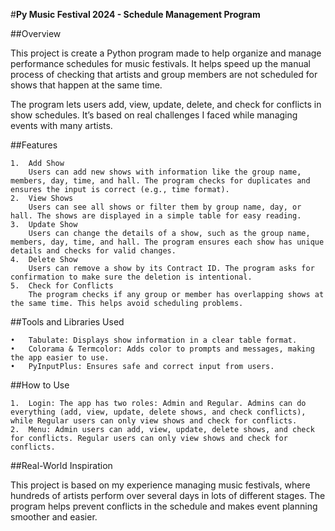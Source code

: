 #**Py Music Festival 2024 - Schedule Management Program**

##Overview

This project is create a Python program made to help organize and manage performance schedules for music festivals. It helps speed up the manual process of checking that artists and group members are not scheduled for shows that happen at the same time.

The program lets users add, view, update, delete, and check for conflicts in show schedules. It’s based on real challenges I faced while managing events with many artists.

##Features

	1.	Add Show
		Users can add new shows with information like the group name, members, day, time, and hall. The program checks for duplicates and ensures the input is correct (e.g., time format).
	2.	View Shows
		Users can see all shows or filter them by group name, day, or hall. The shows are displayed in a simple table for easy reading.
	3.	Update Show
		Users can change the details of a show, such as the group name, members, day, time, and hall. The program ensures each show has unique details and checks for valid changes.
	4.	Delete Show
		Users can remove a show by its Contract ID. The program asks for confirmation to make sure the deletion is intentional.
	5.	Check for Conflicts
		The program checks if any group or member has overlapping shows at the same time. This helps avoid scheduling problems.

##Tools and Libraries Used

	•	Tabulate: Displays show information in a clear table format.
	•	Colorama & Termcolor: Adds color to prompts and messages, making the app easier to use.
	•	PyInputPlus: Ensures safe and correct input from users.

##How to Use

	1.	Login: The app has two roles: Admin and Regular. Admins can do everything (add, view, update, delete shows, and check conflicts), while Regular users can only view shows and check for conflicts.
	2.	Menu: Admin users can add, view, update, delete shows, and check for conflicts. Regular users can only view shows and check for conflicts.

##Real-World Inspiration

This project is based on my experience managing music festivals, where hundreds of artists perform over several days in lots of different stages. The program helps prevent conflicts in the schedule and makes event planning smoother and easier.
